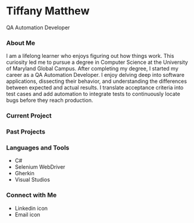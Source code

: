 <div>
  <h1>Tiffany Matthew</h1>
  <p>QA Automation Developer</p>
</div>

### About Me
I am a lifelong learner who enjoys figuring out how things work. This curiosity led me to pursue a degree in Computer Science at the University of Maryland Global Campus. After completing my degree, I started my career as a QA Automation Developer. I enjoy delving deep into software applications, dissecting their behavior, and understanding the differences between expected and actual results. I translate acceptance criteria into test cases and add automation to integrate tests to continuously locate bugs before they reach production.

### Current Project
### Past Projects
### Languages and Tools
- C#
- Selenium WebDriver
- Gherkin
- Visual Studios
### Connect with Me
- Linkedin icon
- Email icon
  




